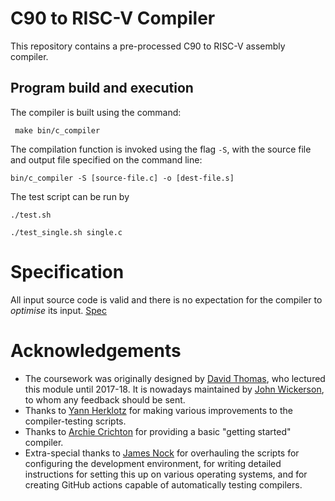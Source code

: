 C90 to RISC-V Compiler
==============================

This repository contains a pre-processed C90 to RISC-V assembly compiler.

Program build and execution
---------------------------

The compiler is built using the command:

     make bin/c_compiler

The compilation function is invoked using the flag `-S`, with the source file and output file specified on the command line:

    bin/c_compiler -S [source-file.c] -o [dest-file.s]

The test script can be run by

    ./test.sh

    ./test_single.sh single.c

Specification
==========

All input source code is valid and there is no expectation for the compiler to *optimise* its input. [Spec](https://github.com/LangProc/langproc-2022-cw/blob/main/c_compiler.md)

Acknowledgements
================

* The coursework was originally designed by [David Thomas](https://www.southampton.ac.uk/people/5z9bmb/professor-david-thomas), who lectured this module until 2017-18. It is nowadays maintained by [John Wickerson](https://johnwickerson.github.io/), to whom any feedback should be sent.
* Thanks to [Yann Herklotz](https://yannherklotz.com/) for making various improvements to the compiler-testing scripts.
* Thanks to [Archie Crichton](https://www.doc.ic.ac.uk/~ac11018/) for providing a basic "getting started" compiler.
* Extra-special thanks to [James Nock](https://www.linkedin.com/in/jpnock) for overhauling the scripts for configuring the development environment, for writing detailed instructions for setting this up on various operating systems, and for creating GitHub actions capable of automatically testing compilers.
